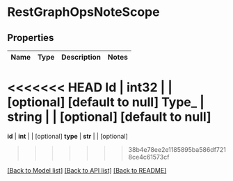 # RestGraphOpsNoteScope

## Properties
Name | Type | Description | Notes
------------ | ------------- | ------------- | -------------
<<<<<<< HEAD
**Id** | **int32** |  | [optional] [default to null]
**Type_** | **string** |  | [optional] [default to null]
=======
**id** | **int** |  | [optional] 
**type** | **str** |  | [optional] 
>>>>>>> 38b4e78ee2e1185895ba586df7218ce4c61573cf

[[Back to Model list]](../README.md#documentation-for-models) [[Back to API list]](../README.md#documentation-for-api-endpoints) [[Back to README]](../README.md)


